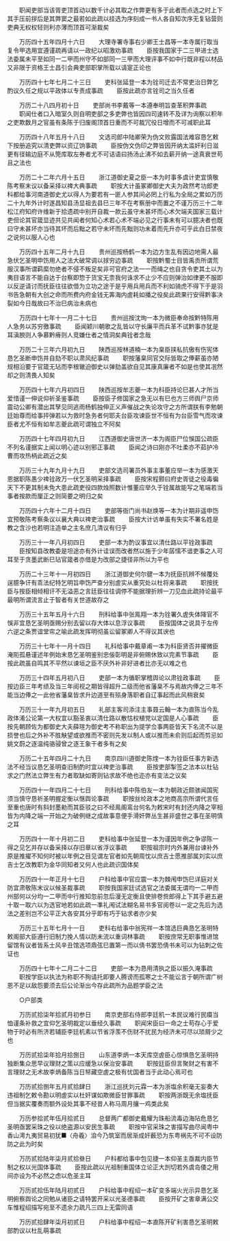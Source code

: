 <!-- { "loadSidebar": true } -->
　　职闻吏部当该胥吏顶首动以数千计必其取之作弊更有多于此者而点选之时上下其手压前拶后是其弊窦之最若如此疏以挂选为序刻成一书人各自知次序无复钻营则吏典无权权轻则利亦薄而顶首可渐裁矣 

　　万历四十五年四月十六日 
　　大理寺署寺事右少卿王士昌等一本寺属行取当复令甲选用宜遵谨疏再请以一政纪以昭激劝事疏 
　　臣按我国家于二三甲进士选法委属未平至如同一二甲而州守不如部同一三甲而大理评事不如中行既非程以材品又非限于资格王士昌引会典吏部职掌所载以请寔正论也 

　　万历四十七年七月二十三日 
　　吏科张延登一本为铨司迁去不常吏治日弊乞酌议久任之规以平政体以专责成事疏 
　　臣按此疏亦言铨司之当久任者 

　　万历二十八四月初十日 
　　吏部尚书李戴等一本遵奉明旨查革积弊事疏 
　　职闻仕者口入暗室久则自明吏部之多吏弊也皆因四司速转不及详为询察以积年之吏欺数月之官虽有条陈于归废阁顶首日重而不可裁冗役日增而不可减职此耳 

　　万历四十八年五月十八日 
　　文选司郎中陆卿荣为伪文败露国法难容恳乞敕下按册追究以清吏弊以资辽饷事疏 
　　臣按伪文伪印之弊皆因开纳太滥奸利日滋更有径输边庭不从筦库取左券者尤不可诘语曰扬汤止沸不如去薪开纳一途真衰世苟且之法也 

　　万历二十二年六月十五日 
　　浙江道御史夏之臣一本为时事多虞计吏宜慎敬陈考察末议以备采择以禆大典事疏 
　　职按大计虽冢卿御史大夫为政然考功郎吏科都给事河南道御史尤以得人为要若有一匪人参其间必罔上行私为全局之累如万历二十九年外计时遂昌知县汤显祖去县巳三年不在考察册中而置之不谨万历三十二年松江府知府许维新于拾遗疏中别开自裁一款云虽守未甚坏而心术欠端夫国家三载计吏但论其官箴显迹共见共闻者何知心术若心术不端必见之行事未有可以臆决者也既曰守未甚坏亦当待其坏而后黜之若守未坏而先黜则功未着而先升亦可乎此白日禁夜之说何以服人心也 

　　万历四十五年二月十九日 
　　贵州巡按杨鹤一本为边方生乱有因边地需人最急伏乞圣明申饬用人之法大破常调以捄穷边事疏 
　　职按黔蜀士目皆禹贡所谓荒服汉事所谓羁縻勿绝者不侵不叛足矣非可官府之法一一而绳之也自贪令吏其土以为夷目语言不能自达于台察即惣于货宝无柰我何诛求不止少不应则弹治如律更不服即以反逆请讨而抚臣往往欲借为立功之途于是乎用兵用兵而不利如骑虎不得下于是羽书告急朝有大创之命而所费内府金钱无筭海内虗耗如播之役矣此疏果行安得黔事决裂如今日哉故曰不治巳病治未病也 

　　万历四十七年十一月二十七日 
　　贵州巡按沈珣一本为微臣奉命按黔特陈用人急务以苏穷徼事疏 
　　臣闻颖川朝歌之乱皆以守长廉平而兵革不试黔事亦犹是耳滇腴则人争慕黔瘠则人竞嫌仕者之情洞矣典铨者念哉 

　　万历二十三年六月初九日 
　　陕西巡按林道楠一本为臬臣挟私抗傲有伤宪体恳乞圣断申饬并自劾不职以肃风纪事疏 
　　职按藩臬同官交际皆取之俸薪虽亦陋规相沿要于官箴无玷而李根辙迫御史以弹劾盖欲自见其康真廉者不如是也使其冺然却之则清畏人知矣 

　　万历四十七年六月初四日 
　　陕西巡按牟志夔一本为科臣持论巳甚人才所当爱惜谨一伸说仰祈圣鉴事疏 
　　臣按臣子修国家之急无以有巳也方三师舆尸京师震动公卿有潜出其孥见同逃雨杨鹤独伸正义声催战之失论攻守之方所谓朕有李勉朝廷始尊而给事抨弹若以为救时急务者何耶夫台臣攻谏臣世不恒有为台臣雪气而攻谏臣者尤不恒有如牟志夔此疏可谓独立不阿矣 

　　万历四十七年四月初九日 
　　江西道御史唐世济一本为阁臣尸位悞国公疏臣不列名谨据实上闻以明心迹以别邪正事疏 
　　臣闻之诗曰刚亦不吐柔亦不茹护冷曹而攻热柄此疏近之矣 

　　万历三十九年九月十九日 
　　吏部文选司署员外事主事董应举一本为感激天恩据职陈愚少禆铨政万一伏乞圣明采择事疏 
　　臣按宋程颢曰府史胥徒之役毒徧天下不更其制未免大患此疏吏役四款烛照数计惟董应举久于铨属故能写之笔端若当事者按款而厘正之则简要之明归之矣 

　　万历四十六年十二月十四日 
　　吏部等衙门尚书赵焕等一本为计期非遥申饬宜预敬陈考察条议以襄大典以禆吏治事疏 
　　臣按大计访单虽有失实不署名姓是教之含沙也若明注造单之主名庶几清议有归乎 

　　万历三十一年八月初四日 
　　吏部一本为酌议事宜以清仕路以平铨政事疏 
　　臣按知县改教委是坦途亦有外计诖误而改者然以施于少年孱懦不谙吏事之人可耳至于贪墨武断巳玷官箴者亦借是为改部之捷径非所以为平也 

　　万历二十三年十一月初四日 
　　浙江道御史何尔徤一本为抚臣抗辨不候覆处逞臆争讦有乖法纪特乞明旨申饬严查分别虗实从重究处以杜将来事疏 
　　职按抚臣与按臣相倾相讦不无溢恶之言廷臣往往调停不能据理折辨一刀见血此疏持论最平最明所谓流言止于智者有关世道故存之 

　　万历三十五年五月十六日 
　　刑科给事中张鳯翔一本为铨署久虗失体降官不悞非宜恳乞圣明亟赐分别去留以存大体以息浮议事疏 
　　臣按国体之说具于左传六逆之条贾谊堂帘之喻此疏发挥明彻虽讼留冢卿人不得议其谀也 

　　万历三十七年十一月十四日 
　　礼科给事中戴章甫一本为科臣贤否并擢微臣淹阨孤悬谨述年例始末恳乞圣明鉴别忠佞彰明是非俯赐休致以完素节事疏 
　　臣按此疏虽自鸣其不平然以谏垣之臣不厌外补非好进者比亦无以难之也 

　　万历三十四年五月初八日 
　　吏部一本为循职掌稽舆论以肃铨政事疏 
　　臣按边臣三年考绩及当三年阅视之期皆得超升二级而他省藩臬不与焉故内俸之三年不能当边俸之一此他省藩臬皆求升边道至有殒身落职者自辽事起而此风稍衰矣 

　　万历三十一年九月初五日 
　　礼部主客司添注主事聂云翰一本为直陈当今乱政体淆公论第一大权宜以豁圣衷以清仕路以散怙权植党以定国是人心事疏 
　　臣按先朝顾佐为都御史大夫薛瑄为御史考不称职出为提学佥事两臣皆天下名流不以是损誉也后之外补不胜觖望或欲推而不密则先发以制人或以推而未俞则后起而剪忌如姚文蔚之逐温纯骆骎曾之逐王象干者多有之矣 

　　万历二十五年四月二十九日 
　　南京四川道御史陈煃一本为铨臣任事方新选法不经当议恳乞圣明查旧制酌时宜以禆吏治事疏 
　　臣按吏部掣签之法本以杜钻求之门然法立弊生有力者取缺如寄则钻求故不绝也迩亦有变法之议矣 

　　万历四十一年四月二十七日 
　　刑科给事中陈伯友一本为朝政近颇骇闻国宪须当慎守恳祈圣明握定衡以惬舆论事疏 
　　职按丝纶政本之地商高宗所谓代言任至重也唐时有斜封墨勑而其臣驳之曰不经鳯阁鸾台何名为敕宋时有封还内降之宰相皆为内降之端一开始之为破例继之成故事意便手滑奸弊丛生甚非盛世之事在圣明慎之耳 

　　万历四十一年十月初二日 
　　吏科给事中张延登一本为谨因年例之争谬陈一得之见乞并存以备采择以存旧章以省浮议事疏 
　　职按祖宗时内外兼用台谏补外原是推擢不知何时被以年例之目见谓左官者如先朝周忱以庶吉士愿推部属刘实以庶吉士乞改教职为金华同知者又何人也此疏识国体矣 

　　万历四十一年正月十七日 
　　户科给事中官应震一本为棘闱申饬巳详庭对关防宜肃敬陈末议以候圣裁事疏 
　　职按我国家廷试选官之法委属无谓均一二甲而州部何以分均一二甲而中行推知忽前忽后漫无定衡且使排卷赀郎得上下其手避五避十取一取六以为选官地若如此疏一凖礼闱试法糊名易书多官阅卷以一定之先后为选法之差别岂不公平正大各安其分乎即有巧于钻求者亦少矣 

　　万历三十五年七月十一日 
　　吏科右给事中翁宪祥一本馆选巨典恳乞圣明特敕阁部大臣遵行旧制力挽人情以防未流以重词林事疏 
　　职按庶常无职事惟进馆留馆有议者皆系士风辛丑馆选项鼎弦巳置第一而以倩书罢恐倩书未可以为钻刺之佐证也 

　　万历四十七年十二月二十二日 
　　吏部一本为恳用清执之臣以振久淹事疏 
　　职按学臣以执法为称职不狥请托即要人腾谤而孤寒之士不能讼言于朝所谓广树恩不足以敌怨要须去后公论渐出今存此疏所为品题学臣之法 

　　○户部类 

　　万历贰拾柒年拾贰月初参日 
　　南京吏部右侍郎李廷机一本民议难行民瘼当恤谨条补救之宜仰乞圣明裁定以垂经久事疏 
　　职闻宋臣曰一命之士苟存心于爱物于时必有所济若辅臣李廷机素以节省浮羡不伤财不扰民为经济未可尽以琐屑少之也 

　　万历贰拾柒年拾月拾捌日 
　　山东道李炳一本天库空虗臣心惊惧恳乞圣明持独断集众思早议理财之策以应缓急以保治安事疏 
　　职按廷臣但言聚财之有害不言理财之无术故李炳备陈当日帑藏空虗之极有忧国者当于此动心焉可也 

　　万历贰拾捌年五月贰拾肆日 
　　浙江巡抚刘元霖一本为浙塩余积毫无妄奏大违祖制乞敕令勘以明虗实以杜奸谋如欺微臣甘罪事疏 
　　职按两浙既无余塩抚臣但当据实覆奏而额外设处其事不经昔人称马周月攘一鸡类此矣 

　　万历参拾贰年伍月拾贰日 
　　总督两广都御史戴耀为珠船流毒边海阽危恳乞圣明亟罢采珠之役以绝盗源以安民生事疏 
　　职按中官采珠之害描写曲尽闻粤中香山澚九夷贸易初犹■〈舟羲〉洎今乃筑室而居渐成奸薮恐为东粤祸先不可不设防防之此为时矣 

　　万历贰拾陆年柒月贰拾叄日 
　　户科都给事中包见捷一本仰圣主亟裁内臣节制之权以光国体事疏 
　　臣按此疏以光祖制重国体立论正大剀切若外虞岛倭之用间亦设为不必然之虑以危圣主耳 

　　万历贰拾伍年陆月初贰日 
　　户科给事中程绍一本矿变多端火光示异恳乞圣明俯察舆论之同勉从诸臣之请特罢开采以光圣德事疏 
　　臣按开矿之害章满公交车惟程绍描写宛至不遗余力疏凡三四上无雷同语 

　　万历贰拾肆年柒月初贰日 
　　户科给事中程绍一本直陈开矿利害恳乞圣明敕部酌议以杜乱萌事疏 
